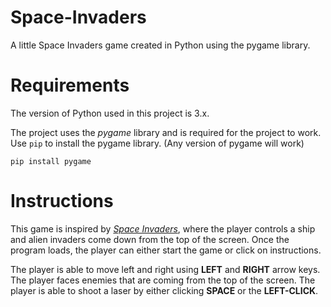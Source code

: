 # Space-Invaders
A little Space Invaders game created in Python using the pygame library.

# Requirements
The version of Python used in this project is 3.x.

The project uses the _pygame_ library and is required for the project to work. Use `pip` to install the pygame library. (Any version of pygame will work)
```
pip install pygame
```

# Instructions
This game is inspired by [_Space Invaders_](https://en.wikipedia.org/wiki/Space_Invaders), where the player controls a ship and alien invaders come down from the top of the screen. Once the program loads, the player can either start the game or click on instructions.

The player is able to move left and right using **LEFT** and **RIGHT** arrow keys. The player faces enemies that are coming from the top of the screen. The player is able to shoot a laser by either clicking **SPACE** or the **LEFT-CLICK**.
